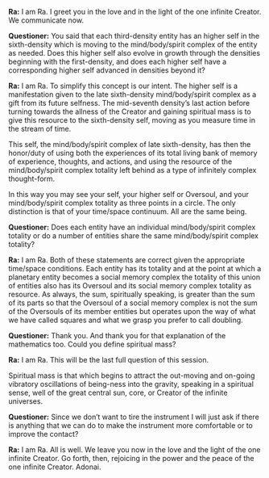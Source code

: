 <p><strong>Ra:</strong> I am Ra. I greet you in the love and in the light of the one infinite Creator. We communicate now.</p>
<p><strong>Questioner:</strong> You said that each third-density entity has an higher self in the sixth-density which is moving to the mind/body/spirit complex of the entity as needed. Does this higher self also evolve in growth through the densities beginning with the first-density, and does each higher self have a corresponding higher self advanced in densities beyond it?</p>
<p><strong>Ra:</strong> I am Ra. To simplify this concept is our intent. The higher self is a manifestation given to the late sixth-density mind/body/spirit complex as a gift from its future selfness. The mid-seventh density’s last action before turning towards the allness of the Creator and gaining spiritual mass is to give this resource to the sixth-density self, moving as you measure time in the stream of time.</p>
<p>This self, the mind/body/spirit complex of late sixth-density, has then the honor/duty of using both the experiences of its total living bank of memory of experience, thoughts, and actions, and using the resource of the mind/body/spirit complex totality left behind as a type of infinitely complex thought-form.</p>
<p>In this way you may see your self, your higher self or Oversoul, and your mind/body/spirit complex totality as three points in a circle. The only distinction is that of your time/space continuum. All are the same being.</p>
<p><strong>Questioner:</strong> Does each entity have an individual mind/body/spirit complex totality or do a number of entities share the same mind/body/spirit complex totality?</p>
<p><strong>Ra:</strong> I am Ra. Both of these statements are correct given the appropriate time/space conditions. Each entity has its totality and at the point at which a planetary entity becomes a social memory complex the totality of this union of entities also has its Oversoul and its social memory complex totality as resource. As always, the sum, spiritually speaking, is greater than the sum of its parts so that the Oversoul of a social memory complex is not the sum of the Oversouls of its member entities but operates upon the way of what we have called squares and what we grasp you prefer to call doubling.</p>
<p><strong>Questioner:</strong> Thank you. And thank you for that explanation of the mathematics too. Could you define spiritual mass?</p>
<p><strong>Ra:</strong> I am Ra. This will be the last full question of this session.</p>
<p>Spiritual mass is that which begins to attract the out-moving and on-going vibratory oscillations of being-ness into the gravity, speaking in a spiritual sense, well of the great central sun, core, or Creator of the infinite universes.</p>
<p><strong>Questioner:</strong> Since we don’t want to tire the instrument I will just ask if there is anything that we can do to make the instrument more comfortable or to improve the contact?</p>
<p><strong>Ra:</strong> I am Ra. All is well. We leave you now in the love and the light of the one infinite Creator. Go forth, then, rejoicing in the power and the peace of the one infinite Creator. Adonai.</p>